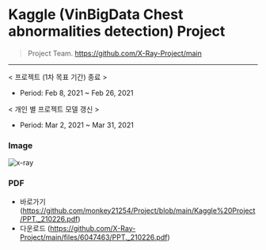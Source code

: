 # Kaggle (VinBigData Chest abnormalities detection) Project

> Project Team. <https://github.com/X-Ray-Project/main>
***

< 프로젝트 (1차 목표 기간) 종료 >
- Period: Feb 8, 2021 ~ Feb 26, 2021

< 개인 별 프로젝트 모델 갱신 >
- Period: Mar 2, 2021 ~ Mar 31, 2021

### Image
![x-ray](https://user-images.githubusercontent.com/74335601/109665208-48753200-7bb1-11eb-9cb3-ebbeedd57af1.png)

### PDF
+ 바로가기
(https://github.com/monkey21254/Project/blob/main/Kaggle%20Project/PPT._210226.pdf)
+ 다운로드
(https://github.com/X-Ray-Project/main/files/6047463/PPT._210226.pdf)
